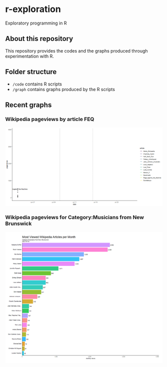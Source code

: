 # r-exploration
Exploratory programming in R

## About this repository

This repository provides the codes and the graphs produced through experimentation with R.

## Folder structure

* `/code` contains R scripts
* `/graph` contains graphs produced by the R scripts

## Recent graphs

### Wikipedia pageviews by article FEQ

![alt text](https://github.com/judith-bourque/r-exploration/blob/main/graph/wikipedia_pageviews_by_article_feq.gif)

### Wikipedia pageviews for Category:Musicians from New Brunswick

![alt text](https://github.com/judith-bourque/r-exploration/blob/main/graph/gganim.gif)

